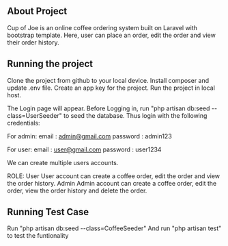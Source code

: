 

## About Project

Cup of Joe is an online coffee ordering system built on Laravel with bootstrap template. Here, user can place an order, edit the order and view their order history.

## Running the project

Clone the project from github to your local device.
Install composer and update .env file. Create an app key for the project.
Run the project in local host.

The Login page will appear.
Before Logging in, run "php artisan db:seed --class=UserSeeder" to seed the database. Thus login with the following credentials:

For admin: 
email : admin@gmail.com
password : admin123

For user: 
email : user@gmail.com
password : user1234

We can create multiple users accounts.

ROLE:
User
User account can create a coffee order, edit the order and view the order history.
Admin
Admin account can create a coffee order, edit the order, view the order history and delete the order.


## Running Test Case
Run "php artisan db:seed --class=CoffeeSeeder"
And run "php artisan test" to test the funtionality
